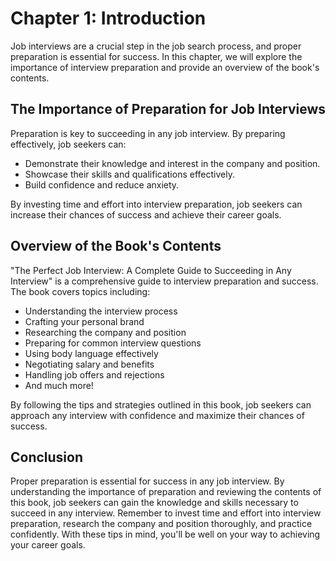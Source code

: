 Chapter 1: Introduction
=======================

Job interviews are a crucial step in the job search process, and proper preparation is essential for success. In this chapter, we will explore the importance of interview preparation and provide an overview of the book's contents.

The Importance of Preparation for Job Interviews
------------------------------------------------

Preparation is key to succeeding in any job interview. By preparing effectively, job seekers can:

* Demonstrate their knowledge and interest in the company and position.
* Showcase their skills and qualifications effectively.
* Build confidence and reduce anxiety.

By investing time and effort into interview preparation, job seekers can increase their chances of success and achieve their career goals.

Overview of the Book's Contents
-------------------------------

"The Perfect Job Interview: A Complete Guide to Succeeding in Any Interview" is a comprehensive guide to interview preparation and success. The book covers topics including:

* Understanding the interview process
* Crafting your personal brand
* Researching the company and position
* Preparing for common interview questions
* Using body language effectively
* Negotiating salary and benefits
* Handling job offers and rejections
* And much more!

By following the tips and strategies outlined in this book, job seekers can approach any interview with confidence and maximize their chances of success.

Conclusion
----------

Proper preparation is essential for success in any job interview. By understanding the importance of preparation and reviewing the contents of this book, job seekers can gain the knowledge and skills necessary to succeed in any interview. Remember to invest time and effort into interview preparation, research the company and position thoroughly, and practice confidently. With these tips in mind, you'll be well on your way to achieving your career goals.
